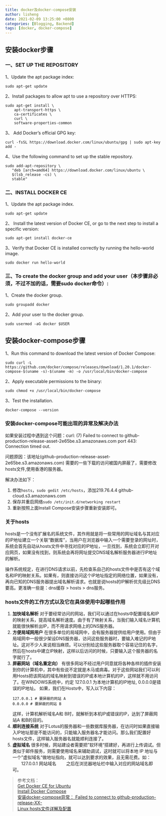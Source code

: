 ```yaml
---
title: docker及docker-compose安装
author: lisheng
date: 2021-02-09 13:25:00 +0800
categories: [Blogging, Backend]
tags: [docker, docker-compose]
---
```



## 安装docker步骤

### 一、SET UP THE REPOSITORY
1、Update the apt package index:
```shell
sudo apt-get update
```
2、Install packages to allow apt to use a repository over HTTPS:
```shell
sudo apt-get install \
    apt-transport-https \
    ca-certificates \
    curl \
    software-properties-common
```
3、 Add Docker’s official GPG key:
```shell
curl -fsSL https://download.docker.com/linux/ubuntu/gpg | sudo apt-key add -
```
4、Use the following command to set up the stable repository. 
```shell
sudo add-apt-repository \
   "deb [arch=amd64] https://download.docker.com/linux/ubuntu \
   $(lsb_release -cs) \
   stable"
```

### 二、INSTALL DOCKER CE
1、Update the apt package index.
```shell
sudo apt-get update
```
2、 Install the latest version of Docker CE, or go to the next step to install a specific version:
```shell
sudo apt-get install docker-ce
```
3、Verify that Docker CE is installed correctly by running the hello-world image.
```shell
sudo docker run hello-world
```

### 三、To create the docker group and add your user（本步骤非必须，不过不加的话，需要sudo docker命令）:
1、Create the docker group.
```shell
sudo groupadd docker
```
2、Add your user to the docker group.
```shell
sudo usermod -aG docker $USER
```

## 安装docker-compose步骤
1、Run this command to download the latest version of Docker Compose:
```shell
sudo curl -L https://github.com/docker/compose/releases/download/1.20.1/docker-compose-$(uname -s)-$(uname -m) -o /usr/local/bin/docker-compose
```
2、Apply executable permissions to the binary:
```shell
sudo chmod +x /usr/local/bin/docker-compose
```
3、Test the installation.
```shell
docker-compose --version
```

### 安装docker-compose可能出现的异常及解决办法
如果安装过程中遇到这个问题：curl: (7) Failed to connect to github-production-release-asset-2e65be.s3.amazonaws.com port 443: Connection timed out.

问题原因：该地址(github-production-release-asset-2e65be.s3.amazonaws.com) 需要的一些下载的访问被国内屏蔽了，需要修改hosts文件,使用香港的服务器。

解决办法如下：
1. 修改`hosts`，```sudo gedit /etc/hosts```，添加219.76.4.4 github-cloud.s3.amazonaws.com
2. 保存并重启网络```sudo /etc/init.d/networking restart```
3.  重新按照上面Install Compose安装步骤重新安装即可。

### 关于hosts
hosts是一个没有扩展名的系统文件，其作用就是将一些常用的网址域名与其对应的IP地址建立一个关联“数据库”，当用户在浏览器中输入一个需要登录的网址时，系统会首先自动从hosts文件中寻找对应的IP地址，一旦找到，系统会立即打开对应网页，如果没有找到，则系统会再将网址提交DNS域名解析服务器进行IP地址的解析。

操作系统规定，在进行DNS请求以前，先检查系自己的hosts文件中是否有这个域名和IP的映射关系。如果有，则直接访问这个IP地址指定的网络位置，如果没有，再向已知的DNS服务器提出域名解析请求。也就是说hosts的IP解析优先级比DNS要高。更准确一些是：dns缓存 > hosts > dns服务。

### hosts文件的工作方式以及它在具体使用中起哪些作用
1. **加快域名解析**
对于要经常访问的网站，我们可以通过在hosts中配置域名和IP的映射关系，提高域名解析速度。由于有了映射关系，当我们输入域名计算机就能很快解析出IP，而不用请求网络上的DNS服务器。
2. **方便局域网用户**
在很多单位的局域网中，会有服务器提供给用户使用。但由于局域网中一般很少架设DNS服务器，访问这些服务器时，要输入难记的IP地址。这对不少人来说相当麻烦。可以分别给这些服务器取个容易记住的名字，然后在hosts中建立IP映射，这样以后访问的时候，只要输入这个服务器的名字就行了。
3. **屏蔽网站（域名重定向）**
有很多网站不经过用户同意就将各种各样的插件安装到你的计算机中，其中有些说不定就是木马或病毒。对于这些网站我们可以利用Hosts把该网站的域名映射到错误的IP或本地计算机的IP，这样就不用访问了。在WINDOWS系统中，约定 127.0.0.1 为本地计算机的IP地址, 0.0.0.0是错误的IP地址。
如果，我们在Hosts中，写入以下内容：
    ```
    127.0.0.1 # 要屏蔽的网站 A
    0.0.0.0 # 要屏蔽的网站 B
    ```
    这样，计算机解析域名A和 B时，就解析到本机IP或错误的IP，达到了屏蔽网站A 和B的目的。
4. **顺利连接系统**
对于Lotus的服务器和一些数据库服务器，在访问时如果直接输入IP地址那是不能访问的，只能输入服务器名才能访问。那么我们配置好hosts文件，这样输入服务器名就能顺利连接了。
5. **虚拟域名**
很多时候，网站建设者需要把”软环境“搭建好，再进行上传调试。但类似于邮件服务，则需要使用域名来辅助调试，这时就可以将本地 IP 地址与一个”虚拟域名“做地址指向，就可以达到要求的效果，且无需花费。如：
　　127.0.0.1 网站域名
　　之后在浏览器地址栏中输入对应的网站域名即可。


>参考文档：     
[Get Docker CE for Ubuntu](https://docs.docker.com/install/linux/docker-ce/ubuntu/)     
[Install Docker Compose](https://docs.docker.com/compose/install/)      
[安装docker-compose异常： Failed to connect to github-production-release-XX-](https://www.aliyun.com/jiaocheng/125539.html)     
[Linux hosts文件详解及配置](https://www.linuxidc.com/Linux/2016-10/135886.htm)          